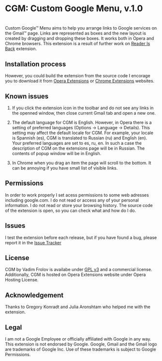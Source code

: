 # CGM: Custom Google Menu, v.1.0
#

Custom Google™ Menu aims to help you arrange links to Google services on the Gmail™ page. Links are represented as boxes and the new layout is created by dragging and dropping these boxes. It works both in Opera and Chrome browsers. This extension is a result of further work on [Reader Is Back](https://github.com/fralik/Reader-is-back) extension.

## Installation process

However, you could build the extension from the source code I encorage you to download it from [Opera Extensions](https://addons.opera.com/en/addons/extensions/details/cgm-custom-google-menu/?display=en) or [Chrome Extensions](https://chrome.google.com/webstore/detail/jlmhhcdodlafcgaopokedcaejpbiagkk) websites.

## Known issues

1. If you click the extension icon in the toolbar and do not see any links in the openned window, then close current Gmail tab and open a new one.

2. The default language for CGM is English. However, in Opera there is a setting of preferred languages (Options -> Language -> Details). This setting may affect the default locale for CGM. For example, your locale is Spannish (es), CGM is translated to Russian (ru) and English (en). Your preferred languages are set to es, ru, en. In such a case the description of CGM on the extensions page will be in Russian. The contents of popup window will be in English.

3. In Chrome when you drag an item the page will scroll to the bottom. It can be annoying if you have small list of visible links.

## Permissions
In order to work properly I set acess permissions to some web adresses including google.com. I do not read or access any of your personal information. I do not read or store your browsing history. The source code of the extension is open, so you can check what and how do I do.

## Issues
I test the extension before each release, but if you have found a bug, please report it in the [Issue Tracker](https://github.com/fralik/CGM/issues)

## License

CGM by Vadim Frolov is availabe under [GPL v3](http://www.gnu.org/licenses/gpl.txt) and a commercial license. Additionally, CGM is hosted on Opera Extensions website under Opera Hosting License.

## Acknowledgement

Thanks to Gregory Konradt and Julia Aronshtam who helped me with the extension.

## Legal
I am not a Google Employee or officially affiliated with Google in any way. This extension is not endorsed by Google. Google, Gmail and the Gmail logo are trademarks of Google Inc. Use of these trademarks is subject to Google Permissions.
